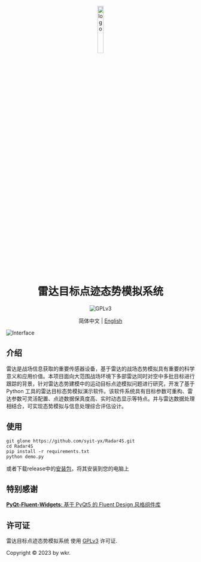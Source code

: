 <p align="center">
  <img width="18%" align="center" src="https://pic1.imgdb.cn/item/646f56faf024cca173cb4de0.jpg" alt="logo">
</p>
  <h1 align="center">
  雷达目标点迹态势模拟系统
</h1>

<p align="center">
  <!-- <a style="text-decoration:none">
    <img src="https://img.shields.io/badge/Platform-Win32%20|%20Linux%20|%20macOS-blue?color=#4ec820" alt="Platform Win32 | Linux | macOS"/>
  </a> -->
  <a style="text-decoration:none">
    <img src="https://img.shields.io/badge/License-GPLv3-blue?color=#4ec820" alt="GPLv3"/>
  </a>
</p>

<p align="center">
简体中文 | <a href="README_en.md">English</a>
</p>

![Interface](https://pic1.imgdb.cn/item/646f5aecf024cca173d2a871.jpg)

## 介绍

雷达是战场信息获取的重要传感器设备，基于雷达的战场态势模拟具有重要的科学意义和应用价值。本项目面向大范围战场环境下多部雷达同时对空中多批目标进行跟踪的背景，针对雷达态势建模中的运动目标点迹模拟问题进行研究，开发了基于 Python 工具的雷达目标态势模拟演示软件。该软件系统具有目标参数可重构、雷达参数可灵活配置、点迹数据保真度高、实时动态显示等特点。并与雷达数据处理相结合，可实现态势模拟与信息处理综合评估设计。

## 使用

```commandline
git glone https://github.com/syit-yx/Radar4S.git
cd Radar4S
pip install -r requirements.txt
python demo.py
```
或者下载release中的[安装包](https://github.com/syit-yx/Radar4S/releases/tag/v1.4)，将其安装到您的电脑上


## 特别感谢

[**PyQt-Fluent-Widgets**: 基于 PyQt5 的 Fluent Design 风格组件库](https://github.com/zhiyiYo/PyQt-Fluent-Widgets)

## 许可证

雷达目标点迹态势模拟系统 使用 [GPLv3](./LICENSE) 许可证.

Copyright © 2023 by wkr.